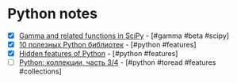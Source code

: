 # Python notes

* [x] [Gamma and related functions in SciPy](https://www.johndcook.com/blog/gamma_python/) - [#gamma #beta #scipy]
* [x] [10 полезных Python библиотек](https://tproger.ru/translations/10-python-libraries-you-might-not-know/) - [#python #features]
* [x] [Hidden features of Python](https://stackoverflow.com/questions/101268/hidden-features-of-python) - [#python #features]
* [ ] [Python: коллекции, часть 3/4](https://habrahabr.ru/post/319876/) - [#python #toread #features #collections]
  <!-- * []() - [# #python] -->
